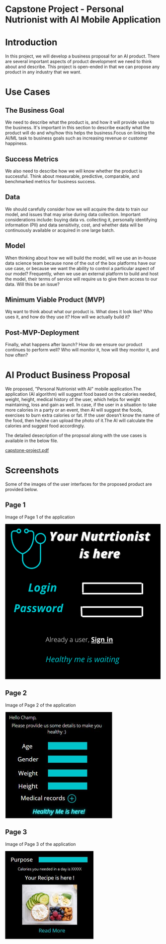 # Capstone Project - Personal Nutrionist with AI Mobile Application

# Introduction 

In this project, we will develop a business proposal for an AI product. There are several important aspects of product development we need to think about and describe.
This project is open-ended in that we can propose any product in any industry that we want.

# Use Cases 

## The Business Goal

We need to describe what the product is, and how it will provide value to the business. It's important in this section to describe exactly what the 
product will do and why/how this helps the business.Focus on linking the AI/ML task to business goals such as increasing revenue or customer happiness.

## Success Metrics

We also need to describe how we will know whether the product is successful. Think about measurable, predictive, comparable, and benchmarked metrics for business success.

## Data

We should carefully consider how we will acquire the data to train our model, and issues that may arise during data collection. 
Important considerations include: buying data vs. collecting it, personally identifying information (PII) and data sensitivity, cost, and whether data will be 
continuously available or acquired in one large batch.

## Model

When thinking about how we will build the model, will we use an in-house data science team because none of the out of the box platforms have our use case, 
or because we want the ability to control a particular aspect of our model? Frequently, when we use an external platform to build and host the model, 
their terms of service will require us to give them access to our data. Will this be an issue?

## Minimum Viable Product (MVP)

Wq want to think about what our product is. What does it look like? Who uses it, and how do they use it? How will we actually build it?

## Post-MVP-Deployment

Finally, what happens after launch? How do we ensure our product continues to perform well? Who will monitor it, how will they monitor it, and how often?

# AI Product Business Proposal

We proposed, "Personal Nutrionist with AI" mobile application.The application (AI algorithm) will suggest food based on the calories needed, weight, height, medical history of the user, which helps for weight maintaining, loss and gain as well. In case, if the user in a situation to take more calories in a party or an event, then AI will suggest the 
foods, exercises to burn extra calories or fat. If the user doesn’t know the name of the food, then he/she can upload the photo of it.The AI will calculate the calories 
and suggest food accordingly.

The detailed desecription of the propsoal along with the use cases is available in the below file.

[capstone-project.pdf](https://github.com/Harini-Pavithra/AI-Product-Manager-Nanodegree/blob/main/Capstone%20Project%20-%20Personal%20Nutritionist%20with%20AI/capstone-project.pdf)

# Screenshots

Some of the images of the user interfaces for the proposed product are provided below.

## Page 1

Image of Page 1 of the application 

![Page_1](https://github.com/Harini-Pavithra/AI-Product-Manager-Nanodegree/blob/main/Capstone%20Project%20-%20Personal%20Nutritionist%20with%20AI/Page_1.png)

## Page 2

Image of Page 2 of the application 

![Page_2](https://github.com/Harini-Pavithra/AI-Product-Manager-Nanodegree/blob/main/Capstone%20Project%20-%20Personal%20Nutritionist%20with%20AI/Page_2.JPG)

## Page 3

Image of Page 3 of the application 

![Page_3](https://github.com/Harini-Pavithra/AI-Product-Manager-Nanodegree/blob/main/Capstone%20Project%20-%20Personal%20Nutritionist%20with%20AI/Page_3.JPG)
